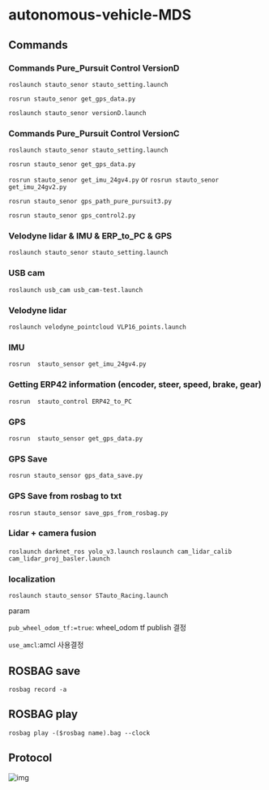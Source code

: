 # autonomous-vehicle-MDS


## Commands


### Commands Pure_Pursuit Control VersionD

``roslaunch stauto_senor stauto_setting.launch``

``rosrun stauto_senor get_gps_data.py``

``roslaunch stauto_senor versionD.launch``

### Commands Pure_Pursuit Control VersionC

``roslaunch stauto_senor stauto_setting.launch``

``rosrun stauto_senor get_gps_data.py``

``rosrun stauto_senor get_imu_24gv4.py`` or ``rosrun stauto_senor get_imu_24gv2.py``

``rosrun stauto_senor gps_path_pure_pursuit3.py``

``rosrun stauto_senor gps_control2.py``

### Velodyne lidar & IMU & ERP_to_PC & GPS 

``roslaunch stauto_senor stauto_setting.launch``

### USB cam

``roslaunch usb_cam usb_cam-test.launch ``


### Velodyne lidar

``roslaunch velodyne_pointcloud VLP16_points.launch``


### IMU

``rosrun  stauto_sensor get_imu_24gv4.py 
``

### Getting ERP42 information (encoder, steer, speed, brake, gear)

``rosrun  stauto_control ERP42_to_PC
``

### GPS

``rosrun  stauto_sensor get_gps_data.py 
``

### GPS Save

``rosrun stauto_sensor gps_data_save.py 
``

### GPS Save from rosbag to txt

``rosrun stauto_sensor save_gps_from_rosbag.py
``


### Lidar + camera fusion

`` roslaunch darknet_ros yolo_v3.launch ``
``roslaunch cam_lidar_calib cam_lidar_proj_basler.launch``

### localization

``roslaunch stauto_sensor STauto_Racing.launch``

param

``pub_wheel_odom_tf:=true``: wheel_odom tf publish 결정

``use_amcl``:amcl 사용결정

## ROSBAG save

``rosbag record -a ``


## ROSBAG play

``rosbag play -($rosbag name).bag --clock``

## Protocol

![img](./docs/Protocol_set.png)
